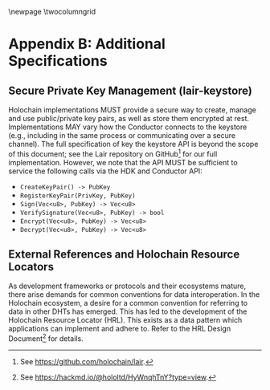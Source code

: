 \newpage
\twocolumngrid
# Appendix B: Additional Specifications

## Secure Private Key Management (lair-keystore)

Holochain implementations MUST provide a secure way to create, manage and use public/private key pairs, as well as store them encrypted at rest. Implementations MAY vary how the Conductor connects to the keystore (e.g., including in the same process or communicating over a secure channel). The full specification of key the keystore API is beyond the scope of this document; see the Lair repository on GitHub[^lair-repo] for our full implementation. However, we note that the API MUST be sufficient to service the following calls via the HDK and Conductor API:

[^lair-repo]: See <https://github.com/holochain/lair>.

* `CreateKeyPair() -> PubKey`
* `RegisterKeyPair(PrivKey, PubKey)`
* `Sign(Vec<u8>, PubKey) -> Vec<u8>`
* `VerifySignature(Vec<u8>, PubKey) -> bool`
* `Encrypt(Vec<u8>, PubKey) -> Vec<u8>`
* `Decrypt(Vec<u8>, PubKey) -> Vec<u8>`

## External References and Holochain Resource Locators

As development frameworks or protocols and their ecosystems mature, there arise demands for common conventions for data interoperation. In the Holochain ecosystem, a desire for a common convention for referring to data in other DHTs has emerged. This has led to the development of the Holochain Resource Locator (HRL). This exists as a data pattern which applications can implement and adhere to. Refer to the HRL Design Document[^hrl] for details.

[^hrl]: See <https://hackmd.io/@hololtd/HyWnqhTnY?type=view>.